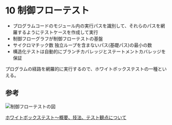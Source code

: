 # 10 制御フローテスト

- プログラムコードのモジュール内の実行パスを識別して、それらのパスを網羅するようにテストケースを作成して実行
- 制御フローグラフが制御フローテストの基盤
- サイクロマチック数 独立ループを含まないパス(基礎パス)の最小の数
- 構造化テストは自動的にブランチカバレッジとステートメントカバレッジを保証

プログラムの経路を網羅的に実行するので、ホワイトボックステストの一種といえる。

## 参考

![制御フローテストの図](https://webrage.jp/wp/wp-content/uploads/2016/07/whitebox.png)

[ホワイトボックステスト～概要、技法、テスト観点について](https://webrage.jp/techblog/white_box_testing/)


